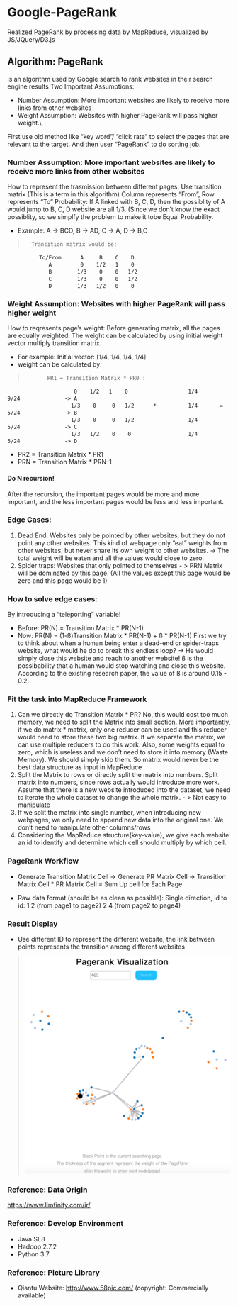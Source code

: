 # Google-PageRank
Realized PageRank by processing data by MapReduce, visualized by JS/JQuery/D3.js

## Algorithm: PageRank
is an algorithm used by Google search to rank websites in their search engine results
Two Important Assumptions: 
- Number Assumption: More important websites are likely to receive more links from other websites
- Weight Assumption: Websites with higher PageRank will pass higher weight.\

First use old method like “key word”/ “click rate” to select the pages that are relevant to the target. And then user “PageRank” to do sorting job.

### Number Assumption: More important websites are likely to receive more links from other websites

How to represent the trasmission between different pages:
Use transition matrix (This is a term in this algorithm)
Column represents “From”, Row represents “To”
Probability: If A linked with B, C, D, then the possiblity of A would jump to B, C, D website are all 1/3. (Since we don’t know the exact possiblity, so we simplfy the problem to make it tobe Equal Probability.
- Example: A -> BCD, B -> AD, C -> A, D -> B,C 
>       Transition matrix would be: 
              To/From      A     B    C    D 
                 A         0    1/2   1    0 
                 B        1/3    0    0   1/2 
                 C        1/3    0    0   1/2 
                 D        1/3   1/2   0    0 
 
### Weight Assumption: Websites with higher PageRank will pass higher weight

How to reqresents page’s weight:
Before generating matrix, all the pages are equally weighted.
The weight can be calculated by using initial weight vector multiply transition matrix.
- For example:
    Initial vector: [1/4, 1/4, 1/4, 1/4]
- weight can be calculated by: 
>            PR1 = Transition Matrix * PR0 :
                         0    1/2   1    0                   1/4             9/24              -> A
                        1/3    0     0   1/2      *          1/4       =     5/24              -> B
                        1/3    0     0   1/2                 1/4             5/24              -> C
                        1/3   1/2    0    0                  1/4             5/24              -> D
- PR2 = Transition Matrix * PR1
- PRN = Transition Matrix * PRN-1
#### Do N recursion!
After the recursion, the important pages would be more and more important, and the less important pages would be less and less important.

### Edge Cases:

1. Dead End: Websites only be pointed by other websites, but they do not point any other websites. This kind of webpage only “eat” weights from other websites, but never share its own weight to other websites. -> The total weight will be eaten and all the values would close to zero.
2. Spider traps: Websites that only pointed to themselves - > PRN Matrix will be dominated by this page. (All the values except this page would be zero and this page would be 1)
### How to solve edge cases:

By introducing a “teleporting” variable!
- Before:  PR(N) =  Transition Matrix * PR(N-1)
- Now:     PR(N) = (1-ß)Transition Matrix * PR(N-1) + ß * PR(N-1)
First we try to think about when a human being enter a dead-end or spider-traps website, what would he do to break this endless loop? -> He would simply close this website and reach to another website!
ß is the possibability that a human would stop watching and close this website. According to the existing research paper, the value of ß is around 0.15 - 0.2.

### Fit the task into MapReduce Framework

1. Can we directly do Transition Matrix * PR?   No, this would cost too much memory, we need to split the Matrix into small section. More importantly, if we do matrix * matrix, only one reducer can be used and this reducer would need to store these two big matrix. If we separate the matrix, we can use multiple reducers to do this work. Also, some weights equal to zero, which is useless and we don’t need to store it into memory (Waste Memory). We should simply skip them. So matrix would never be the best data structure as input in MapReduce
2. Split the Matrix to rows or directly split the matrix into numbers. Split matrix into numbers, since rows actually would introduce more work. Assume that there is a new website introduced into the dataset, we need to iterate the whole dataset to change the whole matrix. - > Not easy to manipulate 
3. If we split the matrix into single number, when introducing new webpages, we only need to append new data into the original one. We don’t need to manipulate other columns/rows
4. Considering the MapReduce structure(key-value), we give each website an id to identify and determine which cell should multiply by which cell.

### PageRank Workflow
- Generate Transition Matrix Cell -> Generate PR Matrix Cell -> Transition Matrix Cell * PR Matrix Cell = Sum Up cell for Each Page 

- Raw data format (should be as clean as possible):
Single direction, id to id:
1 2 (from page1 to page2)
2 4 (from page2 to page4)

### Result Display
- Use different ID to represent the different website, the link between points represents the transition among different websites
> ![image](https://github.com/chenxi1103/Google-PageRank/blob/master/result/result2.png)

### Reference: Data Origin
https://www.limfinity.com/ir/

### Reference: Develop Environment
- Java SE8
- Hadoop 2.7.2
- Python 3.7

### Reference: Picture Library
- Qiantu Website: http://www.58pic.com/ (copyright: Commercially available)
